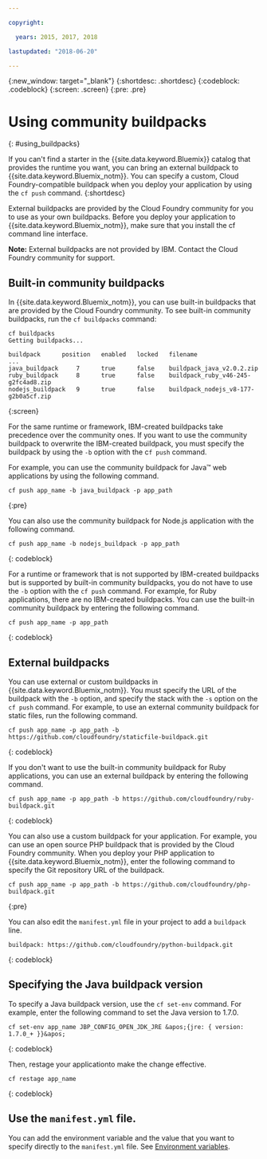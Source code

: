 ```yaml
---

copyright:

  years: 2015, 2017, 2018

lastupdated: "2018-06-20"

---
```


{:new_window: target="_blank"}
{:shortdesc: .shortdesc}
{:codeblock: .codeblock}
{:screen: .screen}
{:pre: .pre}

# Using community buildpacks
{: #using_buildpacks}

If you can't find a starter in the {{site.data.keyword.Bluemix}} catalog that provides the runtime you want, you can bring an external buildpack to {{site.data.keyword.Bluemix_notm}}. You can specify a custom, Cloud Foundry-compatible buildpack when you deploy your application by using the `cf push` command.
{:shortdesc}

External buildpacks are provided by the Cloud Foundry community for you to use as your own buildpacks. Before you deploy your application to {{site.data.keyword.Bluemix_notm}}, make sure that you install the cf command line interface.

**Note:** External buildpacks are not provided by IBM. Contact the Cloud Foundry community for support.

## Built-in community buildpacks

In {{site.data.keyword.Bluemix_notm}}, you can use built-in buildpacks that are provided by the Cloud Foundry community. To see built-in community buildpacks, run the `cf buildpacks` command:

```
cf buildpacks
Getting buildpacks...

buildpack      position   enabled   locked   filename
...
java_buildpack     7      true      false    buildpack_java_v2.0.2.zip
ruby_buildpack     8      true      false    buildpack_ruby_v46-245-g2fc4ad8.zip
nodejs_buildpack   9      true      false    buildpack_nodejs_v8-177-g2b0a5cf.zip
```
{:screen}


For the same runtime or framework, IBM-created buildpacks take precedence over the community ones. If you want to use the community buildpack to overwrite the IBM-created buildpack, you must specify the buildpack by using the `-b` option with the c`f push` command.

For example, you can use the community buildpack for Java™ web applications by using the following command.

```
cf push app_name -b java_buildpack -p app_path
```
{:pre}

You can also use the community buildpack for Node.js application with the following command.

```
cf push app_name -b nodejs_buildpack -p app_path
```
{: codeblock}

For a runtime or framework that is not supported by IBM-created buildpacks but is supported by built-in community buildpacks, you do not have to use the `-b` option with the `cf push` command. For example, for Ruby applications, there are no IBM-created buildpacks. You can use the built-in community buildpack by entering the following command.

```
cf push app_name -p app_path
```
{: codeblock}

## External buildpacks

You can use external or custom buildpacks in {{site.data.keyword.Bluemix_notm}}. You must specify the URL of the buildpack with the `-b` option, and specify the stack with the `-s` option on the `cf push` command. For example, to use an external community buildpack for static files, run the following command.

```
cf push app_name -p app_path -b https://github.com/cloudfoundry/staticfile-buildpack.git
```
{: codeblock}

If you don't want to use the built-in community buildpack for Ruby applications, you can use an external buildpack by entering the following command.

```
cf push app_name -p app_path -b https://github.com/cloudfoundry/ruby-buildpack.git
```
{: codeblock}

You can also use a custom buildpack for your application. For example, you can use an open source PHP buildpack that is provided by the Cloud Foundry community. When you deploy your PHP application to {{site.data.keyword.Bluemix_notm}}, enter the following command to specify the Git repository URL of the buildpack.

```
cf push app_name -p app_path -b https://github.com/cloudfoundry/php-buildpack.git
```
{:pre}

You can also edit the `manifest.yml` file in your project to add a `buildpack` line.

```
buildpack: https://github.com/cloudfoundry/python-buildpack.git
```
{: codeblock}


## Specifying the Java buildpack version

To specify a Java buildpack version, use the `cf set-env` command. For example, enter the following command to set the Java version to 1.7.0.

```
cf set-env app_name JBP_CONFIG_OPEN_JDK_JRE &apos;{jre: { version: 1.7.0_+ }}&apos;
```
{: codeblock}

Then, restage your applicationto make the change effective.

```
cf restage app_name
```
{: codeblock}

## Use the `manifest.yml` file.

You can add the environment variable and the value that you want to specify directly to the `manifest.yml` file. See [Environment variables](https://docs.cloudfoundry.org/devguide/deploy-apps/manifest.html#env-block).
